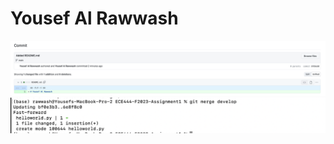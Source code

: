 # Yousef Al Rawwash

![Alt text](/activity1.png?raw=true "Activity 1")
![Alt text](/activity2.png?raw=true "Activity 2")